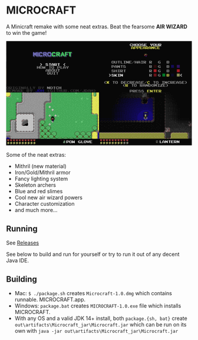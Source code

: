 # MICROCRAFT
A Minicraft remake with some neat extras. Beat the fearsome **AIR WIZARD** to win the game!

![screenshot](screen.png)

Some of the neat extras:
- Mithril (new material)
- Iron/Gold/Mithril armor
- Fancy lighting system
- Skeleton archers
- Blue and red slimes
- Cool new air wizard powers
- Character customization
- and much more...

## Running
See [Releases](https://github.com/jdah/microcraft/releases)

See below to build and run for yourself or try to run it out of any decent Java IDE.

## Building
- Mac: `$ ./package.sh` creates `Microcraft-1.0.dmg` which contains runnable. MICROCRAFT.app.
- Windows: `package.bat` creates `MICROCRAFT-1.0.exe` file which installs MICROCRAFT.
- With any OS and a valid JDK 14+ install, both `package.{sh, bat}` create `out\artifacts\Microcraft_jar\Microcraft.jar` which can be run on its own with `java -jar out\artifacts\Microcraft_jar\Microcraft.jar`
